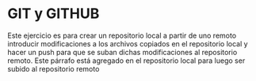 # GIT y GITHUB
Este ejercicio es para crear un repositorio local a partir de uno remoto
introducir modificaciones a los archivos copiados en el repositorio local
y hacer un push para que se suban dichas modificaciones al repositorio remoto.
Este párrafo está agregado en el repositorio local para 
luego ser subido al repositorio remoto
